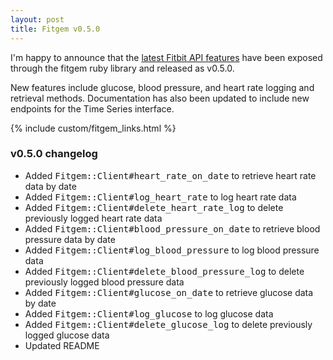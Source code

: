 ```yaml
---
layout: post
title: Fitgem v0.5.0
---
```

I'm happy to announce that the [latest Fitbit API features](http://groups.google.com/group/fitbit-api/browse_thread/thread/8e8aed16706642d6#) have been exposed through the fitgem ruby library and released as v0.5.0. 

New features include glucose, blood pressure, and heart rate logging and retrieval methods.   Documentation has also been updated to include new endpoints for the Time Series interface. 

{% include custom/fitgem_links.html %}

### v0.5.0 changelog

* Added <tt>Fitgem::Client#heart_rate_on_date</tt> to retrieve heart rate data by date
* Added <tt>Fitgem::Client#log_heart_rate</tt> to log heart rate data
* Added <tt>Fitgem::Client#delete_heart_rate_log</tt> to delete previously logged heart rate data
* Added <tt>Fitgem::Client#blood_pressure_on_date</tt> to retrieve blood pressure data by date
* Added <tt>Fitgem::Client#log_blood_pressure</tt> to log blood pressure data
* Added <tt>Fitgem::Client#delete_blood_pressure_log</tt> to delete previously logged blood pressure data
* Added <tt>Fitgem::Client#glucose_on_date</tt> to retrieve glucose data by date
* Added <tt>Fitgem::Client#log_glucose</tt> to log glucose data
* Added <tt>Fitgem::Client#delete_glucose_log</tt> to delete previously logged glucose data
* Updated README
